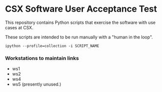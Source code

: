 # CSX Software User Acceptance Test

This repository contains Python scripts that exercise the software
with use cases at CSX.

These scripts are intended to be run manually with a "human in the loop".

```
ipython --profile=collection -i SCRIPT_NAME
```

### Workstations to maintain links
- ws1
- ws2
- ws4
- ws5 (presently unused.)